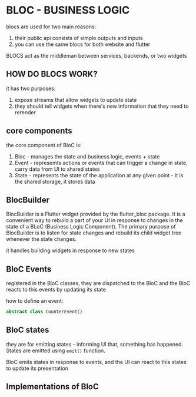 # BLOC   - BUSINESS LOGIC

blocs are used for two main reasons:

1. their public api consists of simple outputs and inputs
2. you can use the same blocs for both website and flutter

BLOCS act as the middleman between services, backends, or two widgets

## HOW DO BLOCS WORK?

it has two purposes:

1. expose streams that allow widgets to update state
2. they should tell widgets when there's new information that they need to rerender

## core components 

the core component of BloC is:

1. Bloc - manages the state and business logic, events + state
2. Event - represemts actions or events that can trigger a change in state, carry data from UI to shared states
3. State - represents the state of the application at any given point - it is the shared storage, it stores data

## BlocBuilder

BlocBuilder is a Flutter widget provided by the flutter_bloc package. It is a convenient way to rebuild a part of your UI in response to changes in the state of a BLoC (Business Logic Component). The primary purpose of BlocBuilder is to listen for state changes and rebuild its child widget tree whenever the state changes.

it handles building widgets in response to new states

## BloC Events

registered in the BloC classes, they are dispatched to the BloC and the BloC reacts to this events by updating its state

how to define an event:

```dart
abstract class CounterEvent{}
```

## BloC states

they are for emitting states - informing UI that, something has happened. States are emitted using `emit()` function.


BloC emits states in response to events, and the UI can react to this states to update its presentation

## Implementations of BloC

